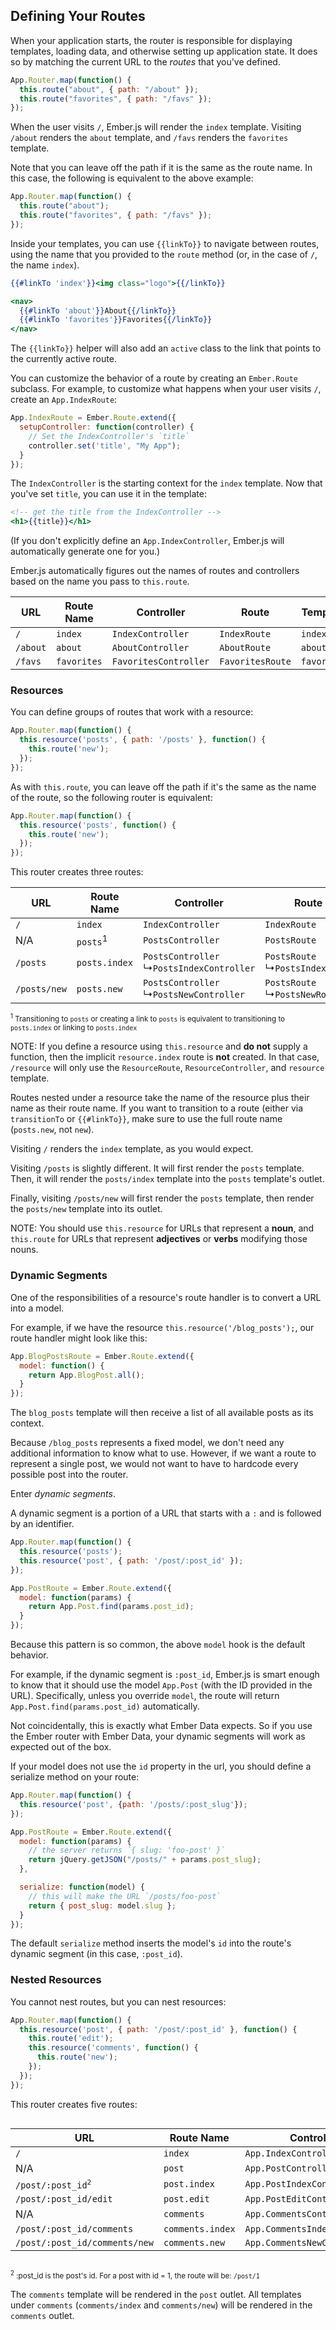 ## Defining Your Routes

When your application starts, the router is responsible for displaying
templates, loading data, and otherwise setting up application state.
It does so by matching the current URL to the _routes_ that you've
defined.

```js
App.Router.map(function() {
  this.route("about", { path: "/about" });
  this.route("favorites", { path: "/favs" });
});
```

When the user visits `/`, Ember.js will render the `index` template.
Visiting `/about` renders the `about` template, and `/favs` renders the
`favorites` template.

Note that you can leave off the path if it is the same as the route
name. In this case, the following is equivalent to the above example:

```js
App.Router.map(function() {
  this.route("about");
  this.route("favorites", { path: "/favs" });
});
```

Inside your templates, you can use `{{linkTo}}` to navigate between
routes, using the name that you provided to the `route` method (or, in
the case of `/`, the name `index`).

```handlebars
{{#linkTo 'index'}}<img class="logo">{{/linkTo}}

<nav>
  {{#linkTo 'about'}}About{{/linkTo}}
  {{#linkTo 'favorites'}}Favorites{{/linkTo}}
</nav>
```

The `{{linkTo}}` helper will also add an `active` class to the link that
points to the currently active route.

You can customize the behavior of a route by creating an `Ember.Route`
subclass. For example, to customize what happens when your user visits
`/`, create an `App.IndexRoute`:

```javascript
App.IndexRoute = Ember.Route.extend({
  setupController: function(controller) {
    // Set the IndexController's `title`
    controller.set('title', "My App");
  }
});
```

The `IndexController` is the starting context for the `index` template.
Now that you've set `title`, you can use it in the template:

```handlebars
<!-- get the title from the IndexController -->
<h1>{{title}}</h1>
```

(If you don't explicitly define an `App.IndexController`, Ember.js will
automatically generate one for you.)

Ember.js automatically figures out the names of routes and controllers based on
the name you pass to `this.route`.

<table>
  <thead>
  <tr>
    <th>URL</th>
    <th>Route Name</th>
    <th>Controller</th>
    <th>Route</th>
    <th>Template</th>
  </tr>
  </thead>
  <tr>
    <td><code>/</code></td>
    <td><code>index</code></td>
    <td><code>IndexController</code></td>
    <td><code>IndexRoute</code></td>
    <td><code>index</code></td>
  </tr>
  <tr>
    <td><code>/about</code></td>
    <td><code>about</code></td>
    <td><code>AboutController</code></td>
    <td><code>AboutRoute</code></td>
    <td><code>about</code></td>
  </tr>
  <tr>
    <td><code>/favs</code></td>
    <td><code>favorites</code></td>
    <td><code>FavoritesController</code></td>
    <td><code>FavoritesRoute</code></td>
    <td><code>favorites</code></td>
  </tr>
</table>

### Resources

You can define groups of routes that work with a resource:

```javascript
App.Router.map(function() {
  this.resource('posts', { path: '/posts' }, function() {
    this.route('new');
  });
});
```

As with `this.route`, you can leave off the path if it's the same as the
name of the route, so the following router is equivalent:

```javascript
App.Router.map(function() {
  this.resource('posts', function() {
    this.route('new');
  });
});
```

This router creates three routes:

<table>
  <thead>
  <tr>
    <th>URL</th>
    <th>Route Name</th>
    <th>Controller</th>
    <th>Route</th>
    <th>Template</th>
  </tr>
  </thead>
  <tr>
    <td><code>/</code></td>
    <td><code>index</code></td>
    <td><code>IndexController</code></td>
    <td><code>IndexRoute</code></td>
    <td><code>index</code></td>
  </tr>
  <tr>
    <td>N/A</td>
    <td><code>posts</code><sup>1</sup></td>
    <td><code>PostsController</code></td>
    <td><code>PostsRoute</code></td>
    <td><code>posts</code></td>
  </tr>
  <tr>
    <td><code>/posts</code></td>
    <td><code>posts.index</code></code></td>
    <td><code>PostsController</code><br>↳<code>PostsIndexController</code></td>
    <td><code>PostsRoute</code><br>↳<code>PostsIndexRoute</code></td>
    <td><code>posts</code><br>↳<code>posts/index</code></td>
  </tr>
  <tr>
    <td><code>/posts/new</code></td>
    <td><code>posts.new</code></td>
    <td><code>PostsController</code><br>↳<code>PostsNewController</code></td>
    <td><code>PostsRoute</code><br>↳<code>PostsNewRoute</code></td>
    <td><code>posts</code><br>↳<code>posts/new</code></td>
  </tr>
</table>

<small><sup>1</sup> Transitioning to `posts` or creating a link to
`posts` is equivalent to transitioning to `posts.index` or linking to
`posts.index`</small>

NOTE: If you define a resource using `this.resource` and **do not** supply
a function, then the implicit `resource.index` route is **not** created. In
that case, `/resource` will only use the `ResourceRoute`, `ResourceController`,
and `resource` template.

Routes nested under a resource take the name of the resource plus their
name as their route name. If you want to transition to a route (either
via `transitionTo` or `{{#linkTo}}`, make sure to use the full route
name (`posts.new`, not `new`).

Visiting `/` renders the `index` template, as you would expect.

Visiting `/posts` is slightly different. It will first render the
`posts` template. Then, it will render the `posts/index` template into the
`posts` template's outlet.

Finally, visiting `/posts/new` will first render the `posts` template,
then render the `posts/new` template into its outlet.

NOTE: You should use `this.resource` for URLs that represent a **noun**,
and `this.route` for URLs that represent **adjectives** or **verbs**
modifying those nouns.

### Dynamic Segments

One of the responsibilities of a resource's route handler is to convert a URL
into a model.

For example, if we have the resource `this.resource('/blog_posts');`, our
route handler might look like this:

```js
App.BlogPostsRoute = Ember.Route.extend({
  model: function() {
    return App.BlogPost.all();
  }
});
```

The `blog_posts` template will then receive a list of all available posts as
its context.

Because `/blog_posts` represents a fixed model, we don't need any
additional information to know what to use.  However, if we want a route
to represent a single post, we would not want to have to hardcode every
possible post into the router.

Enter _dynamic segments_.

A dynamic segment is a portion of a URL that starts with a `:` and is
followed by an identifier.

```js
App.Router.map(function() {
  this.resource('posts');
  this.resource('post', { path: '/post/:post_id' });
});

App.PostRoute = Ember.Route.extend({
  model: function(params) {
    return App.Post.find(params.post_id);
  }
});
```

Because this pattern is so common, the above `model` hook is the
default behavior.

For example, if the dynamic segment is `:post_id`, Ember.js is smart
enough to know that it should use the model `App.Post` (with the ID
provided in the URL). Specifically, unless you override `model`, the route will
return `App.Post.find(params.post_id)` automatically.

Not coincidentally, this is exactly what Ember Data expects. So if you
use the Ember router with Ember Data, your dynamic segments will work
as expected out of the box.

If your model does not use the `id` property in the url, you should
define a serialize method on your route:

```javascript
App.Router.map(function() {
  this.resource('post', {path: '/posts/:post_slug'});
});

App.PostRoute = Ember.Route.extend({
  model: function(params) {
    // the server returns `{ slug: 'foo-post' }`
    return jQuery.getJSON("/posts/" + params.post_slug);
  },

  serialize: function(model) {
    // this will make the URL `/posts/foo-post`
    return { post_slug: model.slug };
  }
});
```

The default `serialize` method inserts the model's `id` into the route's
dynamic segment (in this case, `:post_id`).

### Nested Resources

You cannot nest routes, but you can nest resources:

```javascript
App.Router.map(function() {
  this.resource('post', { path: '/post/:post_id' }, function() {
    this.route('edit');
    this.resource('comments', function() {
      this.route('new');
    });
  });
});
```

This router creates five routes:

<div style="overflow: auto">
  <table>
    <thead>
    <tr>
      <th>URL</th>
      <th>Route Name</th>
      <th>Controller</th>
      <th>Route</th>
      <th>Template</th>
    </tr>
    </thead>
    <tr>
      <td><code>/</code></td>
      <td><code>index</code></td>
      <td><code>App.IndexController</code></td>
      <td><code>App.IndexRoute</code></td>
      <td><code>index</code></td>
    </tr>
    <tr>
      <td>N/A</td>
      <td><code>post</code></td>
      <td><code>App.PostController</code></td>
      <td><code>App.PostRoute</code></td>
      <td><code>post</code></td>
    </tr>
    <tr>
      <td><code>/post/:post_id<sup>2</sup></code></td>
      <td><code>post.index</code></td>
      <td><code>App.PostIndexController</code></td>
      <td><code>App.PostIndexRoute</code></td>
      <td><code>post/index</code></td>
    </tr>
    <tr>
      <td><code>/post/:post_id/edit</code></td>
      <td><code>post.edit</code></td>
      <td><code>App.PostEditController</code></td>
      <td><code>App.PostEditRoute</code></td>
      <td><code>post/edit</code></td>
    </tr>
    <tr>
      <td>N/A</td>
      <td><code>comments</code></td>
      <td><code>App.CommentsController</code></td>
      <td><code>App.CommentsRoute</code></td>
      <td><code>comments</code></td>
    </tr>
    <tr>
      <td><code>/post/:post_id/comments</code></td>
      <td><code>comments.index</code></td>
      <td><code>App.CommentsIndexController</code></td>
      <td><code>App.CommentsIndexRoute</code></td>
      <td><code>comments/index</code></td>
    </tr>
    <tr>
      <td><code>/post/:post_id/comments/new</code></td>
      <td><code>comments.new</code></td>
      <td><code>App.CommentsNewController</code></td>
      <td><code>App.CommentsNewRoute</code></td>
      <td><code>comments/new</code></td>
    </tr>
  </table>
</div>


<small><sup>2</sup> :post_id is the post's id.  For a post with id = 1, the route will be:
`/post/1`</small>

The `comments` template will be rendered in the `post` outlet.
All templates under `comments` (`comments/index` and `comments/new`) will be rendered in the `comments` outlet.
